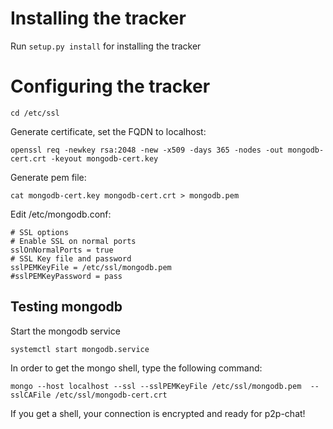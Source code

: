 # Installing the tracker
Run `setup.py install` for installing the tracker

# Configuring the tracker
```
cd /etc/ssl
```

Generate certificate, set the FQDN to localhost:
```
openssl req -newkey rsa:2048 -new -x509 -days 365 -nodes -out mongodb-cert.crt -keyout mongodb-cert.key
```

Generate pem file:
```
cat mongodb-cert.key mongodb-cert.crt > mongodb.pem
```

Edit /etc/mongodb.conf:

```
# SSL options
# Enable SSL on normal ports
sslOnNormalPorts = true
# SSL Key file and password
sslPEMKeyFile = /etc/ssl/mongodb.pem
#sslPEMKeyPassword = pass
```

## Testing mongodb
Start the mongodb service
```
systemctl start mongodb.service
```

In order to get the mongo shell, type the following command:
```
mongo --host localhost --ssl --sslPEMKeyFile /etc/ssl/mongodb.pem  --sslCAFile /etc/ssl/mongodb-cert.crt
```

If you get a shell, your connection is encrypted and ready for p2p-chat!
